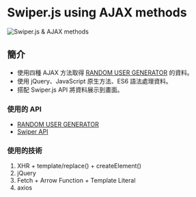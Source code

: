 # Swiper.js using AJAX methods

![Swiper.js & AJAX methods](https://i.imgur.com/ZEAZ9Ht.png)

## 簡介
- 使用四種 AJAX 方法取得 [RANDOM USER GENERATOR](https://randomuser.me/) 的資料。
- 使用 jQuery、JavaScript 原生方法、ES6 語法處理資料。
- 搭配 Swiper.js API 將資料展示到畫面。

### 使用的 API
- [RANDOM USER GENERATOR](https://randomuser.me/)
- [Swiper API](https://swiperjs.com/swiper-api)

### 使用的技術
1. XHR + template/replace() + createElement()
2. jQuery
3. Fetch + Arrow Function + Template Literal
4. axios